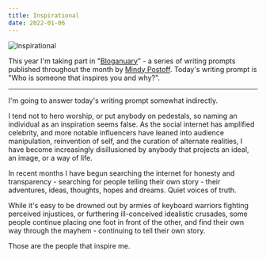 ```yaml
---
title: Inspirational
date: 2022-01-06
---
```


![Inspirational](https://source.unsplash.com/Pll7AP6NFpY/1600x900)

This year I'm taking part in "[Bloganuary](https://bloganuary.wordpress.com/)" - a series of writing prompts published throughout the month by [Mindy Postoff](https://bloganuary.wordpress.com/author/mindywoothemes/). Today's writing prompt is "Who is someone that inspires you and why?".

---

I'm going to answer today's writing prompt somewhat indirectly.

I tend not to hero worship, or put anybody on pedestals, so naming an individual as an inspiration seems false. As the social internet has amplified celebrity, and more notable influencers have leaned into audience manipulation, reinvention of self, and the curation of alternate realities, I have become increasingly disillusioned by anybody that projects an ideal, an image, or a way of life.

In recent months I have begun searching the internet for honesty and transparency - searching for people telling their own story - their adventures, ideas, thoughts, hopes and dreams. Quiet voices of truth.

While it's easy to be drowned out by armies of keyboard warriors fighting perceived injustices, or furthering ill-conceived idealistic crusades, some people continue placing one foot in front of the other, and find their own way through the mayhem - continuing to tell their own story.

Those are the people that inspire me.
